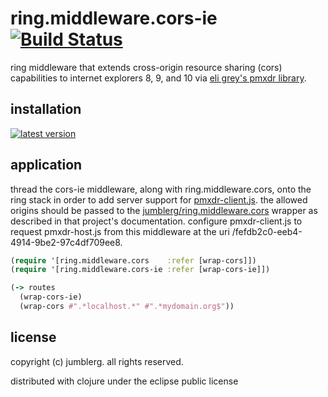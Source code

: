 # ring.middleware.cors-ie [![Build Status][1]][2]

ring middleware that extends cross-origin resource sharing (cors) capabilities to internet explorers 8, 9, and 10 via [eli grey's pmxdr library][3].

## installation

[![latest version][4]][5]

## application

thread the cors-ie middleware, along with ring.middleware.cors, onto the ring stack in order to add server support for [pmxdr-client.js][6]. the allowed origins should be passed to the [jumblerg/ring.middleware.cors][7] wrapper as described in that project's documentation.  configure pmxdr-client.js to request pmxdr-host.js from this middleware at the uri /fefdb2c0-eeb4-4914-9be2-97c4df709ee8.

```clojure
(require '[ring.middleware.cors    :refer [wrap-cors]])
(require '[ring.middleware.cors-ie :refer [wrap-cors-ie]])

(-> routes
  (wrap-cors-ie)
  (wrap-cors #".*localhost.*" #".*mydomain.org$"))
```

## license

copyright (c) jumblerg. all rights reserved.

distributed with clojure under the eclipse public license

[1]: https://travis-ci.org/jumblerg/ring.middleware.cors-ie.png?branch=master
[2]: https://travis-ci.org/jumblerg/ring.middleware.cors-ie
[3]: https://github.com/eligrey/pmxdr
[4]: https://clojars.org/jumblerg/ring.middleware.cors-ie/latest-version.svg?bustcache=1.0.0-1
[5]: https://clojars.org/jumblerg/ring.middleware.cors-ie
[6]: https://github.com/eligrey/pmxdr/blob/master/pmxdr-client.js
[7]: https://github.com/jumblerg/ring.middleware.cors